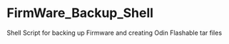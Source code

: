 FirmWare_Backup_Shell
=====================

Shell Script for backing up Firmware and creating Odin Flashable tar files
